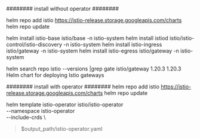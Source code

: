 ########  install without operator   ########

helm repo add istio https://istio-release.storage.googleapis.com/charts
helm repo update

helm install istio-base istio/base -n istio-system
helm install istiod istio/istio-control/istio-discovery -n istio-system
helm install istio-ingress istio/gateway -n istio-system
helm install istio-egress istio/gateway -n istio-system


 helm search repo istio --versions |grep gate
istio/gateway                      	1.20.3       	1.20.3     	Helm chart for deploying Istio gateways 

########  install with operator   ########
helm repo add istio https://istio-release.storage.googleapis.com/charts
helm repo update

helm template istio-operator istio/istio-operator \
--namespace istio-operator \
--include-crds \
> $output_path/istio-operator.yaml